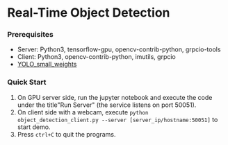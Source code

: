 # Real-Time Object Detection

### Prerequisites
- Server: Python3, tensorflow-gpu, opencv-contrib-python, grpcio-tools
- Client: Python3, opencv-contrib-python, imutils, grpcio
- [YOLO_small_weights](https://drive.google.com/file/d/0B2JbaJSrWLpza08yS2FSUnV2dlE/view?usp=sharing)

### Quick Start
1. On GPU server side, run the jupyter notebook and execute the code under the title"Run Server" (the service listens on port 50051).
2. On client side with a webcam, execute `python object_detection_client.py --server [server_ip/hostname:50051]` to start demo.
3. Press `ctrl+C` to quit the programs.
